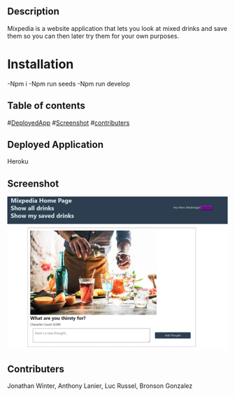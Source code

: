 
## Description
Mixpedia is a website application that lets you look at mixed drinks and save them so you can then later try them for your own purposes.

# Installation
-Npm i
-Npm run seeds
-Npm run develop


## Table of contents
#[DeployedApp](#DeployedApplication)
#[Screenshot](#Screenshot)
#[contributers](#Contributers)


## Deployed Application
Heroku

## Screenshot 
![Alt text](image-1.png)


## Contributers
Jonathan Winter, Anthony Lanier, Luc Russel, Bronson Gonzalez